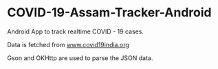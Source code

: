 # COVID-19-Assam-Tracker-Android
 Android App to track realtime COVID - 19 cases. 

 Data is fetched from www.covid19india.org
 
 Gson and OKHttp are used to parse the JSON data.
 
